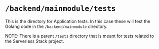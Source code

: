# `/backend/mainmodule/tests`


This is the directory for Application tests. In this case these will test the Golang code in the `/backend/mainmodule` directory.

NOTE: There is a parent `/tests` directory that is meant for tests related to the Serverless Stack project.
